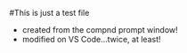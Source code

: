 #This is just a test file
- created from the compnd prompt window!
- modified on VS Code...twice, at least!